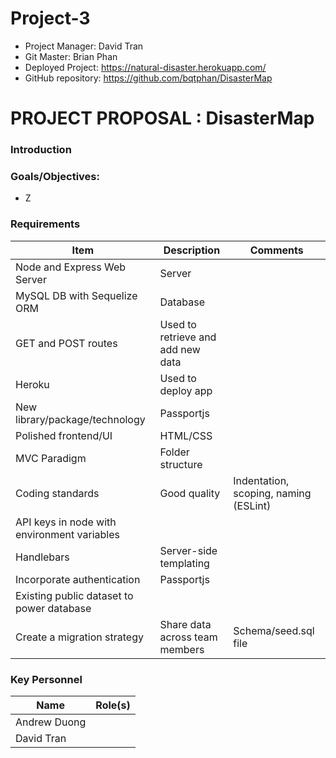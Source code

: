 # Project-3

* Project Manager: David Tran
* Git Master: Brian Phan
* Deployed Project: https://natural-disaster.herokuapp.com/
* GitHub repository: https://github.com/bqtphan/DisasterMap

# PROJECT PROPOSAL : DisasterMap
### Introduction



### Goals/Objectives:
* Z

  
### Requirements
Item | Description | Comments
-----|-------------|---------
Node and Express Web Server | Server |
MySQL DB with Sequelize ORM | Database |
GET and POST routes | Used to retrieve and add new data |
Heroku | Used to deploy app |
New library/package/technology | Passportjs |
Polished frontend/UI | HTML/CSS |
MVC Paradigm | Folder structure |
Coding standards | Good quality | Indentation, scoping, naming (ESLint)
API keys in node with environment variables |
Handlebars | Server-side templating |
Incorporate authentication | Passportjs |
Existing public dataset to power database |
Create a migration strategy | Share data across team members | Schema/seed.sql file
     
 
### Key Personnel

Name | Role(s)
-----|--------
Andrew Duong | 
David Tran | 
